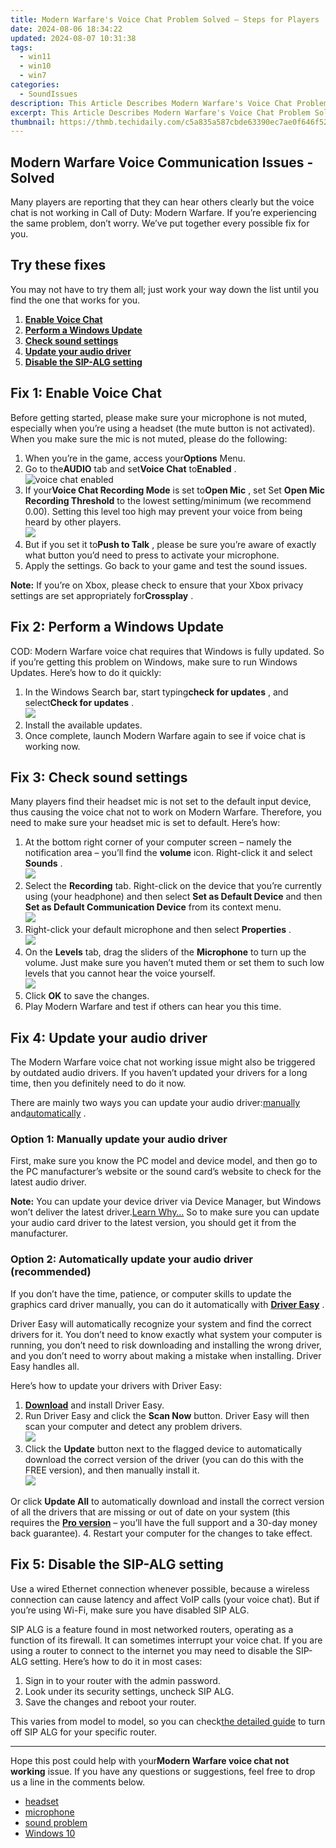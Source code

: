 ```yaml
---
title: Modern Warfare's Voice Chat Problem Solved – Steps for Players
date: 2024-08-06 18:34:22
updated: 2024-08-07 10:31:38
tags:
  - win11
  - win10
  - win7
categories:
  - SoundIssues
description: This Article Describes Modern Warfare's Voice Chat Problem Solved – Steps for Players
excerpt: This Article Describes Modern Warfare's Voice Chat Problem Solved – Steps for Players
thumbnail: https://thmb.techidaily.com/c5a835a587cbde63390ec7ae0f646f52f65cc154a66fb89768e9cd878c5a4c7b.jpg
---
```


## Modern Warfare Voice Communication Issues - Solved

Many players are reporting that they can hear others clearly but the voice chat is not working in Call of Duty: Modern Warfare. If you’re experiencing the same problem, don’t worry. We’ve put together every possible fix for you.

## Try these fixes

 You may not have to try them all; just work your way down the list until you find the one that works for you.

1. **[Enable Voice Chat](https://tools.techidaily.com/drivereasy/download/)**
2. **[Perform a Windows Update](https://tools.techidaily.com/drivereasy/download/)**
3. **[Check sound settings](https://tools.techidaily.com/drivereasy/download/)**
4. **[Update your audio driver](https://tools.techidaily.com/drivereasy/download/)**
5. **[Disable the SIP-ALG setting](https://tools.techidaily.com/drivereasy/download/)**

## Fix 1: Enable Voice Chat

 Before getting started, please make sure your microphone is not muted, especially when you’re using a headset (the mute button is not activated). When you make sure the mic is not muted, please do the following:

1. When you’re in the game, access your**Options** Menu.
2. Go to the**AUDIO** tab and set**Voice Chat** to**Enabled** .  
![voice chat enabled](https://images.drivereasy.com/wp-content/uploads/2021/01/Voice-chat-enabled.jpg)
3. If your**Voice Chat Recording Mode** is set to**Open Mic** , set Set **Open Mic Recording Threshold** to the lowest setting/minimum (we recommend 0.00). Setting this level too high may prevent your voice from being heard by other players.  
![](https://images.drivereasy.com/wp-content/uploads/2021/01/set-low.png)
4. But if you set it to**Push to Talk** , please be sure you’re aware of exactly what button you’d need to press to activate your microphone.
5. Apply the settings. Go back to your game and test the sound issues.

**Note:** If you’re on Xbox, please check to ensure that your Xbox privacy settings are set appropriately for**Crossplay** .

## Fix 2: Perform a Windows Update

 COD: Modern Warfare voice chat requires that Windows is fully updated. So if you’re getting this problem on Windows, make sure to run Windows Updates. Here’s how to do it quickly:

1. In the Windows Search bar, start typing**check for updates** , and select**Check for updates** .  
![](https://images.drivereasy.com/wp-content/uploads/2021/01/check-for-updates-windows.jpg)
2. Install the available updates.
3. Once complete, launch Modern Warfare again to see if voice chat is working now.

## Fix 3: Check sound settings

 Many players find their headset mic is not set to the default input device, thus causing the voice chat not to work on Modern Warfare. Therefore, you need to make sure your headset mic is set to default. Here’s how:

1. At the bottom right corner of your computer screen – namely the notification area – you’ll find the **volume**  icon. Right-click it and select **Sounds** .  
![](https://images.drivereasy.com/wp-content/uploads/2021/01/sounds.jpg)
2. Select the **Recording** tab. Right-click on the device that you’re currently using (your headphone) and then select **Set as Default Device** and then **Set as Default Communication Device** from its context menu.  
![](https://images.drivereasy.com/wp-content/uploads/2021/01/default.jpg)
3. Right-click your default microphone and then select **Properties** .  
![](https://images.drivereasy.com/wp-content/uploads/2021/01/audio-properties.jpg)
4. On the **Levels** tab, drag the sliders of the **Microphone** to turn up the volume. Just make sure you haven’t muted them or set them to such low levels that you cannot hear the voice yourself.  
![](https://images.drivereasy.com/wp-content/uploads/2021/01/headphone-levels.jpg)
5. Click **OK** to save the changes.
6. Play Modern Warfare and test if others can hear you this time.

## Fix 4: Update your audio driver

 The Modern Warfare voice chat not working issue might also be triggered by outdated audio drivers. If you haven’t updated your drivers for a long time, then you definitely need to do it now.

 There are mainly two ways you can update your audio driver:[manually](https://tools.techidaily.com/drivereasy/download/) and[automatically](https://tools.techidaily.com/drivereasy/download/) .

### Option 1: Manually update your audio driver

 First, make sure you know the PC model and device model, and then go to the PC manufacturer’s website or the sound card’s website to check for the latest audio driver.

**Note:** You can update your device driver via Device Manager, but Windows won’t deliver the latest driver.[Learn Why…](https://tools.techidaily.com/drivereasy/download/) So to make sure you can update your audio card driver to the latest version, you should get it from the manufacturer.

### Option 2: Automatically update your audio driver (recommended)

 If you don’t have the time, patience, or computer skills to update the graphics card driver manually, you can do it automatically with **[Driver Easy](https://tools.techidaily.com/drivereasy/download/)**  .

 Driver Easy will automatically recognize your system and find the correct drivers for it. You don’t need to know exactly what system your computer is running, you don’t need to risk downloading and installing the wrong driver, and you don’t need to worry about making a mistake when installing. Driver Easy handles all.

Here’s how to update your drivers with Driver Easy:

1. **[Download](https://tools.techidaily.com/drivereasy/download/)**  and install Driver Easy.
2. Run Driver Easy and click the **Scan Now** button. Driver Easy will then scan your computer and detect any problem drivers.  
![](https://images.drivereasy.com/wp-content/uploads/2020/12/Scan-now-1.jpg)
3. Click the **Update** button next to the flagged device to automatically download the correct version of the driver (you can do this with the FREE version), and then manually install it.  
![](https://images.drivereasy.com/wp-content/uploads/2021/01/Update-all.jpg)  

 Or click **Update All** to automatically download and install the correct version of all the drivers that are missing or out of date on your system (this requires the **[Pro version](https://tools.techidaily.com/drivereasy/download/)**  – you’ll have the full support and a 30-day money back guarantee).
4. Restart your computer for the changes to take effect.

## Fix 5: Disable the SIP-ALG setting

 Use a wired Ethernet connection whenever possible, because a wireless connection can cause latency and affect VoIP calls (your voice chat). But if you’re using Wi-Fi, make sure you have disabled SIP ALG.

 SIP ALG is a feature found in most networked routers, operating as a function of its firewall. It can sometimes interrupt your voice chat. If you are using a router to connect to the internet you may need to disable the SIP-ALG setting. Here’s how to do it in most cases:

1. Sign in to your router with the admin password.
2. Look under its security settings, uncheck SIP ALG.
3. Save the changes and reboot your router.

 This varies from model to model, so you can check[the detailed guide](https://shop-links.co/link/?exclusive=1&publisher_slug=itechdaily19598&url=https%3A%2F%2Fwww.nextiva.com%2Fblog%2Fdisable-sip-alg.html) to turn off SIP ALG for your specific router.

---

 Hope this post could help with your**Modern Warfare voice chat not working** issue. If you have any questions or suggestions, feel free to drop us a line in the comments below.

* [headset](https://tools.techidaily.com/drivereasy/download/)
* [microphone](https://tools.techidaily.com/drivereasy/download/)
* [sound problem](https://tools.techidaily.com/drivereasy/download/)
* [Windows 10](https://tools.techidaily.com/drivereasy/download/)

<ins class="adsbygoogle"
     style="display:block"
     data-ad-format="autorelaxed"
     data-ad-client="ca-pub-7571918770474297"
     data-ad-slot="1223367746"></ins>



<ins class="adsbygoogle"
     style="display:block"
     data-ad-client="ca-pub-7571918770474297"
     data-ad-slot="8358498916"
     data-ad-format="auto"
     data-full-width-responsive="true"></ins>
